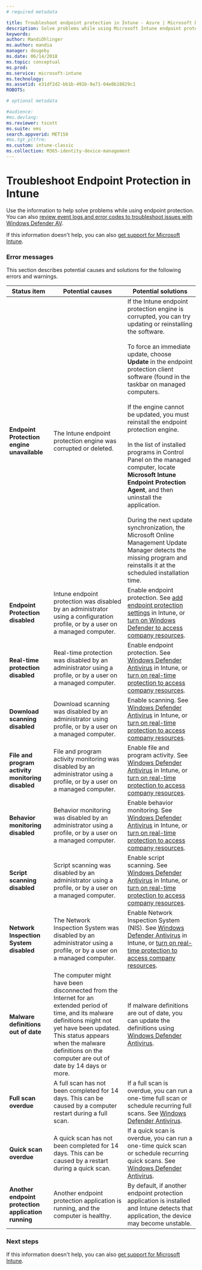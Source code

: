 ```yaml
---
# required metadata

title: Troubleshoot endpoint protection in Intune - Azure | Microsoft Docs
description: Solve problems while using Microsoft Intune endpoint protection.
keywords:
author: MandiOhlinger
ms.author: mandia
manager: dougeby
ms.date: 06/14/2018
ms.topic: conceptual
ms.prod:
ms.service: microsoft-intune
ms.technology:
ms.assetid: e31df2d2-bb1b-491b-9a71-04e0b18829c1
ROBOTS:

# optional metadata

#audience:
#ms.devlang:
ms.reviewer: tscott
ms.suite: ems
search.appverid: MET150
#ms.tgt_pltfrm:
ms.custom: intune-classic
ms.collection: M365-identity-device-management
---
```


# Troubleshoot Endpoint Protection in Intune

Use the information to help solve problems while using endpoint protection. You can also [review event logs and error codes to troubleshoot issues with Windows Defender AV](https://docs.microsoft.com/windows/security/threat-protection/windows-defender-antivirus/troubleshoot-windows-defender-antivirus).

If this information doesn't help, you can also [get support for Microsoft Intune](get-support.md).

### Error messages
This section describes potential causes and solutions for the following errors and warnings.

|Status item|Potential causes|Potential solutions|
|---------------|--------------------|-----------------------|
|**Endpoint Protection engine unavailable**|The Intune endpoint protection engine was corrupted or deleted.|If the Intune endpoint protection engine is corrupted, you can try updating or reinstalling the software.<br /><br />To force an immediate update, choose **Update** in the  endpoint protection client software (found in the taskbar on managed computers.<br /><br />If the engine cannot be updated, you must reinstall the  endpoint protection engine.<br /><br />In the list of installed programs in Control Panel on the managed computer, locate **Microsoft Intune Endpoint Protection Agent**, and then uninstall the application.<br /><br />During the next update synchronization, the Microsoft Online Management Update Manager detects the missing program and reinstalls it at the scheduled installation time.|
|**Endpoint Protection disabled**|Intune endpoint protection was disabled by an administrator using a configuration profile, or by a user on a managed computer.|Enable endpoint protection. See [add endpoint protection settings](endpoint-protection-configure.md) in Intune, or [turn on Windows Defender to access company resources](/intune-user-help/turn-on-defender-windows).|
|**Real-time protection disabled**|Real-time protection was disabled by an administrator using a profile, or by a user on a managed computer.|Enable endpoint protection. See [Windows Defender Antivirus](device-restrictions-windows-10.md#windows-defender-antivirus) in Intune, or [turn on real-time protection to access company resources](/intune-user-help/turn-on-defender-windows). |
|**Download scanning disabled**|Download scanning was disabled by an administrator using profile, or by a user on a managed computer.|Enable scanning. See [Windows Defender Antivirus](device-restrictions-windows-10.md#windows-defender-antivirus) in Intune, or [turn on real-time protection to access company resources](/intune-user-help/turn-on-defender-windows). |
|**File and program activity monitoring disabled**|File and program activity monitoring was disabled by an administrator using a profile, or by a user on a managed computer.|Enable file and program activity. See [Windows Defender Antivirus](device-restrictions-windows-10.md#windows-defender-antivirus) in Intune, or [turn on real-time protection to access company resources](/intune-user-help/turn-on-defender-windows). |
|**Behavior monitoring disabled**|Behavior monitoring was disabled by an administrator using a profile, or by a user on a managed computer.|Enable behavior monitoring. See [Windows Defender Antivirus](device-restrictions-windows-10.md#windows-defender-antivirus) in Intune, or [turn on real-time protection to access company resources](/intune-user-help/turn-on-defender-windows). |
|**Script scanning disabled**|Script scanning was disabled by an administrator using a profile, or by a user on a managed computer.|Enable script scanning. See [Windows Defender Antivirus](device-restrictions-windows-10.md#windows-defender-antivirus) in Intune, or [turn on real-time protection to access company resources](/intune-user-help/turn-on-defender-windows). |
|**Network Inspection System disabled**|The Network Inspection System was disabled by an administrator using a profile, or by a user on a managed computer.|Enable Network Inspection System (NIS). See [Windows Defender Antivirus](device-restrictions-windows-10.md#windows-defender-antivirus) in Intune, or [turn on real-time protection to access company resources](/intune-user-help/turn-on-defender-windows). |
|**Malware definitions out of date**|The computer might have been disconnected from the Internet for an extended period of time, and its malware definitions might not yet have been updated. This status appears when the malware definitions on the computer are out of date by 14 days or more.|If malware definitions are out of date, you can update the definitions using [Windows Defender Antivirus](device-restrictions-windows-10.md#windows-defender-antivirus).|
|**Full scan overdue**|A full scan has not been completed for 14 days. This can be caused by a computer restart during a full scan.|If a full scan is overdue, you can run a one-time full scan or schedule recurring full scans. See [Windows Defender Antivirus](device-restrictions-windows-10.md#windows-defender-antivirus). |
|**Quick scan overdue**|A quick scan has not been completed for 14 days. This can be caused by a restart during a quick scan.|If a quick scan is overdue, you can run a one-time quick scan or schedule recurring quick scans. See [Windows Defender Antivirus](device-restrictions-windows-10.md#windows-defender-antivirus).|
|**Another endpoint protection application running**|Another endpoint protection application is running, and the computer is healthy.|By default, if another endpoint protection application is installed and Intune detects that application, the device may become unstable.|

### Next steps
If this information doesn't help, you can also [get support for Microsoft Intune](get-support.md).
